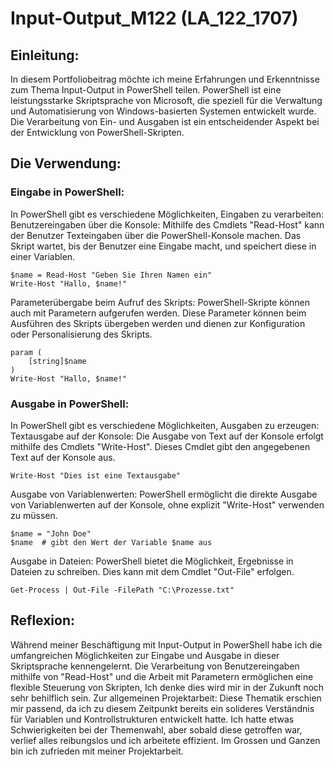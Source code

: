 # Input-Output_M122 (LA_122_1707)
## Einleitung:
In diesem Portfoliobeitrag möchte ich meine Erfahrungen und Erkenntnisse zum Thema Input-Output in PowerShell teilen. PowerShell ist eine leistungsstarke Skriptsprache von Microsoft, die speziell für die Verwaltung und Automatisierung von Windows-basierten Systemen entwickelt wurde. Die Verarbeitung von Ein- und Ausgaben ist ein entscheidender Aspekt bei der Entwicklung von PowerShell-Skripten.
## Die Verwendung:
### Eingabe in PowerShell:
In PowerShell gibt es verschiedene Möglichkeiten, Eingaben zu verarbeiten:
Benutzereingaben über die Konsole: Mithilfe des Cmdlets "Read-Host" kann der Benutzer Texteingaben über die PowerShell-Konsole machen. Das Skript wartet, bis der Benutzer eine Eingabe macht, und speichert diese in einer Variablen.
```
$name = Read-Host "Geben Sie Ihren Namen ein"
Write-Host "Hallo, $name!"
```
Parameterübergabe beim Aufruf des Skripts: PowerShell-Skripte können auch mit Parametern aufgerufen werden. Diese Parameter können beim Ausführen des Skripts übergeben werden und dienen zur Konfiguration oder Personalisierung des Skripts.
```
param (
    [string]$name
)
Write-Host "Hallo, $name!"
```
### Ausgabe in PowerShell:
In PowerShell gibt es verschiedene Möglichkeiten, Ausgaben zu erzeugen:
Textausgabe auf der Konsole: Die Ausgabe von Text auf der Konsole erfolgt mithilfe des Cmdlets "Write-Host". Dieses Cmdlet gibt den angegebenen Text auf der Konsole aus.
```
Write-Host "Dies ist eine Textausgabe"
```
Ausgabe von Variablenwerten: PowerShell ermöglicht die direkte Ausgabe von Variablenwerten auf der Konsole, ohne explizit "Write-Host" verwenden zu müssen.
```
$name = "John Doe"
$name  # gibt den Wert der Variable $name aus
```
Ausgabe in Dateien: PowerShell bietet die Möglichkeit, Ergebnisse in Dateien zu schreiben. Dies kann mit dem Cmdlet "Out-File" erfolgen.
```
Get-Process | Out-File -FilePath "C:\Prozesse.txt"
```
## Reflexion:
Während meiner Beschäftigung mit Input-Output in PowerShell habe ich die umfangreichen Möglichkeiten zur Eingabe und Ausgabe in dieser Skriptsprache kennengelernt. Die Verarbeitung von Benutzereingaben mithilfe von "Read-Host" und die Arbeit mit Parametern ermöglichen eine flexible Steuerung von Skripten, Ich denke dies wird mir in der Zukunft noch sehr behilflich sein. Zur allgemeinen Projektarbeit: Diese Thematik erschien mir passend, da ich zu diesem Zeitpunkt bereits ein solideres Verständnis für Variablen und Kontrollstrukturen entwickelt hatte. Ich hatte etwas Schwierigkeiten bei der Themenwahl, aber sobald diese getroffen war, verlief alles reibungslos und ich arbeitete effizient. Im Grossen und Ganzen bin ich zufrieden mit meiner Projektarbeit.

